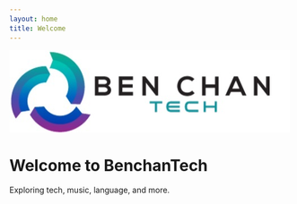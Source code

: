 ```yaml
---
layout: home
title: Welcome
---
```


![BenchanTech Logo](/assets/images/logo.jpg)

# Welcome to BenchanTech
Exploring tech, music, language, and more.
